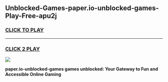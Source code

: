 
## Unblocked-Games-paper.io-unblocked-games-Play-Free-apu2j
<h3>
<a href="https://premium76.site?title=paper.io-unblocked-games&ref=19M">CLICK TO PLAY</a></h3>
<hr>

<h3>
<a href="https://premium76.site?title=paper.io-unblocked-games&ref=19M">CLICK 2 PLAY</a>
  
</h3>

<a href="https://premium76.site?title=paper.io-unblocked-games&ref=19M"><img src="https://clearcache.store/games.png"></a>


**paper.io-unblocked-games games unblocked: Your Gateway to Fun and Accessible Online Gaming**

